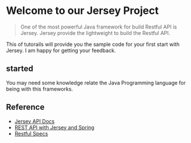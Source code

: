 
# Welcome to our Jersey Project
> One of the most powerful Java framework for build Restful API is Jersey. Jersey provide the lightweight to build the Restful API.

This of tutorails will provide you the sample code for your first start with Jersey. I am happy for getting your feedback.

##  started

You may need some knowledge relate the Java Programming language for being with this frameworks.

## Reference 
- [Jersey API Docs](https://jersey.github.io)
- [REST API with Jersey and Spring](http://www.baeldung.com/jersey-rest-api-with-spring)
- [Restful Specs](http://www.restapitutorial.com)


